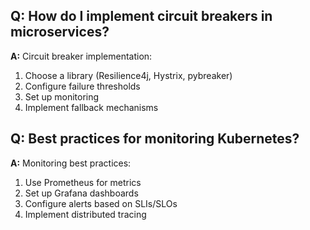 ## Q: How do I implement circuit breakers in microservices?

**A:** Circuit breaker implementation:

1. Choose a library (Resilience4j, Hystrix, pybreaker)
2. Configure failure thresholds
3. Set up monitoring
4. Implement fallback mechanisms

## Q: Best practices for monitoring Kubernetes?

**A:** Monitoring best practices:

1. Use Prometheus for metrics
2. Set up Grafana dashboards
3. Configure alerts based on SLIs/SLOs
4. Implement distributed tracing
